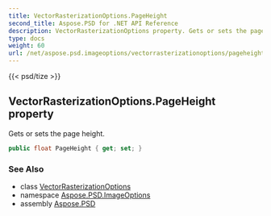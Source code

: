```yaml
---
title: VectorRasterizationOptions.PageHeight
second_title: Aspose.PSD for .NET API Reference
description: VectorRasterizationOptions property. Gets or sets the page height
type: docs
weight: 60
url: /net/aspose.psd.imageoptions/vectorrasterizationoptions/pageheight/
---
```

{{< psd/tize >}}
## VectorRasterizationOptions.PageHeight property

Gets or sets the page height.

```csharp
public float PageHeight { get; set; }
```

### See Also

* class [VectorRasterizationOptions](../)
* namespace [Aspose.PSD.ImageOptions](../../../aspose.psd.imageoptions/)
* assembly [Aspose.PSD](../../../)


